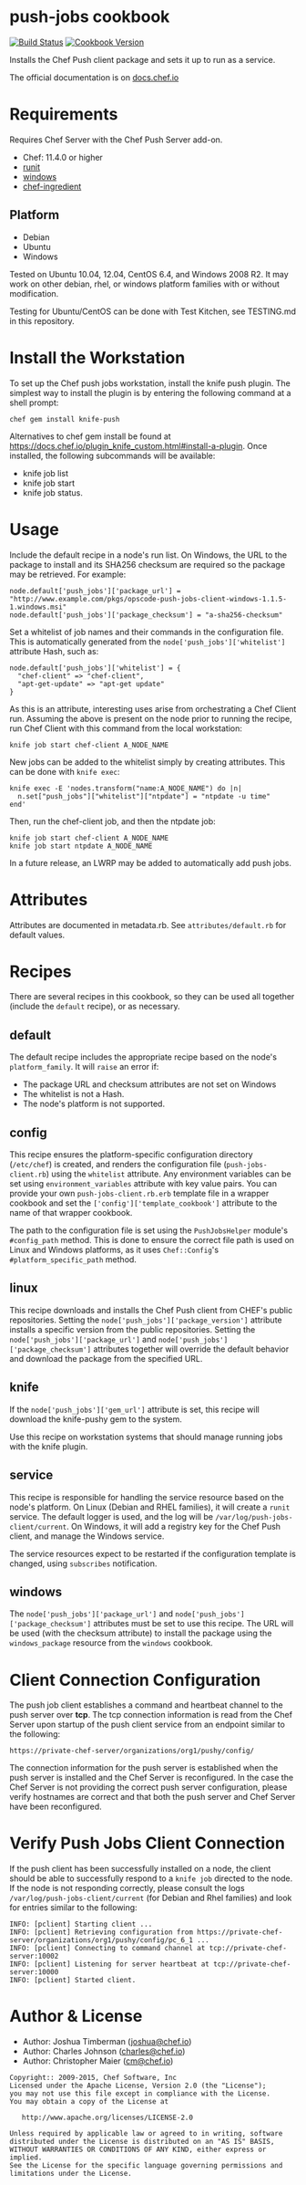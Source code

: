 # push-jobs cookbook
[![Build Status](https://travis-ci.org/chef-cookbooks/push-jobs.svg?branch=master)](http://travis-ci.org/chef-cookbooks/push-jobs)
[![Cookbook Version](https://img.shields.io/cookbook/v/push-jobs.svg)](https://supermarket.chef.io/cookbooks/push-jobs)

Installs the Chef Push client package and sets it up to run as
a service.

The official documentation is on
[docs.chef.io](http://docs.chef.io/push_jobs.html)

# Requirements

Requires Chef Server with the Chef Push
Server add-on.

* Chef: 11.4.0 or higher
* [runit](https://supermarket.chef.io/cookbooks/runit)
* [windows](https://supermarket.chef.io/cookbooks/windows)
* [chef-ingredient](https://supermarket.chef.io/cookbooks/chef-ingredient)

## Platform

* Debian
* Ubuntu
* Windows

Tested on Ubuntu 10.04, 12.04, CentOS 6.4, and Windows 2008
R2. It may work on other debian, rhel, or windows platform families with or
without modification.

Testing for Ubuntu/CentOS can be done with Test Kitchen, see TESTING.md in this repository.

# Install the Workstation
To set up the Chef push jobs workstation, install the knife push plugin. The simplest way to install the plugin is by entering the following command at a shell prompt:

    chef gem install knife-push  

Alternatives to chef gem install be found at https://docs.chef.io/plugin_knife_custom.html#install-a-plugin. Once installed, the following subcommands will be available: 
* knife job list
* knife job start
* knife job status.

# Usage

Include the default recipe in a node's run list. On Windows, the URL to the package to install and its SHA256 checksum are required so the package may be retrieved. For example:

    node.default['push_jobs']['package_url'] = "http://www.example.com/pkgs/opscode-push-jobs-client-windows-1.1.5-1.windows.msi"
    node.default['push_jobs']['package_checksum'] = "a-sha256-checksum"

Set a whitelist of job names and their commands in the configuration file. This is automatically generated from the `node['push_jobs']['whitelist']` attribute Hash, such as:

    node.default['push_jobs']['whitelist'] = {
      "chef-client" => "chef-client",
      "apt-get-update" => "apt-get update"
    }

As this is an attribute, interesting uses arise from orchestrating a
Chef Client run. Assuming the above is present on the node prior to
running the recipe, run Chef Client with this command from the local
workstation:

    knife job start chef-client A_NODE_NAME

New jobs can be added to the whitelist simply by creating attributes.
This can be done with `knife exec`:

    knife exec -E 'nodes.transform("name:A_NODE_NAME") do |n|
      n.set["push_jobs"]["whitelist"]["ntpdate"] = "ntpdate -u time"
    end'

Then, run the chef-client job, and then the ntpdate job:

    knife job start chef-client A_NODE_NAME
    knife job start ntpdate A_NODE_NAME

In a future release, an LWRP may be added to automatically add push
jobs.

# Attributes

Attributes are documented in metadata.rb. See `attributes/default.rb`
for default values.

# Recipes

There are several recipes in this cookbook, so they can be used all
together (include the `default` recipe), or as necessary.

## default

The default recipe includes the appropriate recipe based on the node's
`platform_family`. It will `raise` an error if:

- The package URL and checksum attributes are not set on Windows
- The whitelist is not a Hash.
- The node's platform is not supported.

## config

This recipe ensures the platform-specific configuration directory
(`/etc/chef`) is created, and renders the configuration file
(`push-jobs-client.rb`) using the `whitelist` attribute.
Any environment variables can be set using `environment_variables`
attribute with key value pairs.
You can provide your own `push-jobs-client.rb.erb` template file in
a wrapper cookbook and set the `['config']['template_cookbook']`
attribute to the name of that wrapper cookbook.


The path to the configuration file is set using the `PushJobsHelper`
module's `#config_path` method. This is done to ensure the correct
file path is used on Linux and Windows platforms, as it uses
`Chef::Config`'s `#platform_specific_path` method.

## linux

This recipe downloads and installs the Chef Push client from CHEF's public repositories. Setting the `node['push_jobs']['package_version']` attribute installs a specific version from the public repositories. Setting the `node['push_jobs']['package_url']` and `node['push_jobs']['package_checksum']` attributes together will override the default behavior and download the package from the specified URL.

## knife

If the `node['push_jobs']['gem_url']` attribute is set, this
recipe will download the knife-pushy gem to the system.

Use this recipe on workstation systems that should manage running jobs
with the knife plugin.

## service

This recipe is responsible for handling the service resource based on
the node's platform. On Linux (Debian and RHEL families), it will
create a `runit` service. The default logger is used, and the log will
be `/var/log/push-jobs-client/current`. On Windows, it will add a
registry key for the Chef Push client, and manage the Windows service.

The service resources expect to be restarted if the configuration
template is changed, using `subscribes` notification.

## windows

The `node['push_jobs']['package_url']` and `node['push_jobs']['package_checksum']` attributes must be set
to use this recipe. The URL will be used (with the
checksum attribute) to install the package using the `windows_package`
resource from the `windows` cookbook.

# Client Connection Configuration

The push job client establishes a command and heartbeat channel to the
push server over **tcp**.  The tcp connection information is read from 
the Chef Server upon startup of the push client service from an endpoint
similar to the following:

    https://private-chef-server/organizations/org1/pushy/config/

The connection information for the push server is established when the
push server is installed and the Chef Server is reconfigured.  In the case
the Chef Server is not providing the correct push server configuration, 
please verify hostnames are correct and that both the push server and 
Chef Server have been reconfigured.

# Verify Push Jobs Client Connection

If the push client has been successfully installed on a node, the 
client should be able to successfully respond to a `knife job` directed
to the node.  If the node is not responding correctly, please consult the 
logs `/var/log/push-jobs-client/current` (for Debian and Rhel families) and
look for entries similar to the following:

    INFO: [pclient] Starting client ...
    INFO: [pclient] Retrieving configuration from https://private-chef-server/organizations/org1/pushy/config/pc_6_1 ...
    INFO: [pclient] Connecting to command channel at tcp://private-chef-server:10002
    INFO: [pclient] Listening for server heartbeat at tcp://private-chef-server:10000
    INFO: [pclient] Started client.

# Author & License

* Author: Joshua Timberman (<joshua@chef.io>)
* Author: Charles Johnson (<charles@chef.io>)
* Author: Christopher Maier (<cm@chef.io>)

```text
Copyright:: 2009-2015, Chef Software, Inc
Licensed under the Apache License, Version 2.0 (the "License");
you may not use this file except in compliance with the License.
You may obtain a copy of the License at

   http://www.apache.org/licenses/LICENSE-2.0

Unless required by applicable law or agreed to in writing, software
distributed under the License is distributed on an "AS IS" BASIS,
WITHOUT WARRANTIES OR CONDITIONS OF ANY KIND, either express or implied.
See the License for the specific language governing permissions and
limitations under the License.
```
